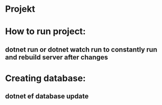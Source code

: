 # Projekt
<h1>How to run project:</h1>
<h2> <b>dotnet run</b> or <b>dotnet watch run</b> to constantly run and rebuild server after changes</h2>
        
  <h1>Creating database:</h1>
  <h2>dotnet ef database update</h2>
